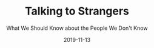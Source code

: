 ---
date: 2019-11-13
dateYear: 2019
isbn: 9780316478526
title: Talking to Strangers
subtitle: What We Should Know about the People We Don't Know
description: "Malcolm Gladwell, host of the podcast Revisionist History and #1 bestselling author of The Tipping Point, Blink, Outliers, David and Goliath, and What the Dog Saw, offers a powerful examination of our interactions with strangers---and why they often go wrong. How did Fidel Castro fool the CIA for a generation? Why did Neville Chamberlain think he could trust Adolf Hitler? Why are campus sexual assaults on the rise? Do television sitcoms teach us something about the way we relate to each other that isn't true? Talking to Strangers is a classically Gladwellian intellectual adventure, a challenging and controversial excursion through history, psychology, and scandals taken straight from the news. He revisits the deceptions of Bernie Madoff, the trial of Amanda Knox, the suicide of Sylvia Plath, the Jerry Sandusky pedophilia scandal at Penn State University, and the death of Sandra Bland---throwing our understanding of these and other stories into doubt. Something is very wrong, Gladwell argues, with the tools and strategies we use to make sense of people we don't know. And because we don't know how to talk to strangers, we are inviting conflict and misunderstanding in ways that have a profound effect on our lives and our world. In his first book since his #1 bestseller, David and Goliath, Malcolm Gladwell has written a gripping guidebook for troubled times."
cover: cover-talking-to-strangers.jpeg
coverGoogle: https://books.google.com/books/content?id=QzbJwQEACAAJ&printsec=frontcover&img=1&zoom=1&source=gbs_api
pageCount: 304
authors: Malcolm Gladwell
publishers: Little, Brown
published: 2019-09-10
publishedYear: 2019
shelves:
- non-fiction
---